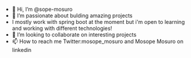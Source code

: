 - 👋 Hi, I’m @sope-mosuro
- 👀 I’m passionate about bulding amazing projects
- I mostly work with spring boot at the moment but i'm open to learning and working with different technologies!
- 💞️ I’m looking to collaborate on interesting projects 
- 📫 How to reach me Twitter:mosope_mosuro
  and Mosope Mosuro on linkedin
<!---
sope-mosuro/sope-mosuro is a ✨ special ✨ repository because its `README.md` (this file) appears on your GitHub profile.
You can click the Preview link to take a look at your changes.
--->

